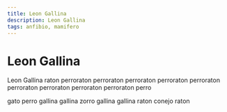 ```yaml
---
title: Leon Gallina
description: Leon Gallina
tags: anfibio, mamifero
---
```


# Leon Gallina

Leon Gallina raton perroraton perroraton perroraton perroraton perroraton perroraton perroraton perroraton perroraton perro

gato perro gallina gallina zorro gallina gallina raton conejo raton